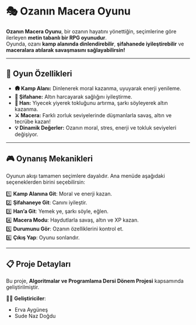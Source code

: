 # 🎭 Ozanın Macera Oyunu

**Ozanın Macera Oyunu**, bir ozanın hayatını yönettiğin, seçimlerine göre ilerleyen **metin tabanlı bir RPG oyunudur**.  
Oyunda, ozanı **kamp alanında dinlendirebilir**, **şifahanede iyileştirebilir** ve **maceralara atılarak savaşmasını sağlayabilirsin!**  

---

## 🚀 Oyun Özellikleri
- **🛖 Kamp Alanı:** Dinlenerek moral kazanma, uyuyarak enerji yenileme.  
- **🏥 Şifahane:** Altın harcayarak sağlığını iyileştirme.  
- **🍻 Han:** Yiyecek yiyerek tokluğunu artırma, şarkı söyleyerek altın kazanma.  
- **⚔️ Macera:** Farklı zorluk seviyelerinde düşmanlarla savaş, altın ve tecrübe kazan!  
- **💡 Dinamik Değerler:** Ozanın moral, stres, enerji ve tokluk seviyeleri değişiyor.

---

## 🎮 Oynanış Mekanikleri
Oyunun akışı tamamen seçimlere dayalıdır. Ana menüde aşağıdaki seçeneklerden birini seçebilirsin:

1️⃣ **Kamp Alanına Git**: Moral ve enerji kazan.  
2️⃣ **Şifahaneye Git**: Canını iyileştir.  
3️⃣ **Han’a Git**: Yemek ye, şarkı söyle, eğlen.  
4️⃣ **Macera Modu**: Haydutlarla savaş, altın ve XP kazan.  
5️⃣ **Durumunu Gör**: Ozanın özelliklerini kontrol et.  
6️⃣ **Çıkış Yap**: Oyunu sonlandır.

---

## 📋 Proje Detayları
Bu proje, **Algoritmalar ve Programlama Dersi Dönem Projesi** kapsamında geliştirilmiştir.

👨‍💻 **Geliştiriciler**:  
- Erva Aygüneş  
- Sude Naz Doğdu

